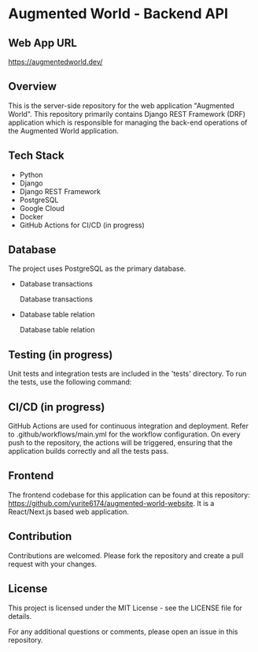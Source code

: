 # Augmented World - Backend API

## Web App URL

https://augmentedworld.dev/

## Overview

This is the server-side repository for the web application "Augmented World". This repository primarily contains Django REST Framework (DRF) application which is responsible for managing the back-end operations of the Augmented World application.

## Tech Stack

- Python
- Django
- Django REST Framework
- PostgreSQL
- Google Cloud
- Docker
- GitHub Actions for CI/CD (in progress)

## Database

The project uses PostgreSQL as the primary database.

- Database transactions

  Database transactions

- Database table relation

  Database table relation

## Testing (in progress)

Unit tests and integration tests are included in the 'tests' directory. To run the tests, use the following command:

## CI/CD (in progress)

GitHub Actions are used for continuous integration and deployment. Refer to .github/workflows/main.yml for the workflow configuration. On every push to the repository, the actions will be triggered, ensuring that the application builds correctly and all the tests pass.

## Frontend

The frontend codebase for this application can be found at this repository: https://github.com/yurite6174/augmented-world-website. It is a React/Next.js based web application.

## Contribution

Contributions are welcomed. Please fork the repository and create a pull request with your changes.

## License

This project is licensed under the MIT License - see the LICENSE file for details.

For any additional questions or comments, please open an issue in this repository.

